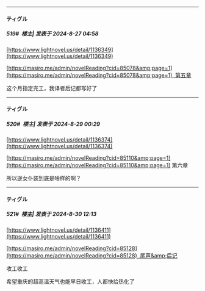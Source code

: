 ﻿
*****

####  ティグル  
##### 519#         楼主| 发表于 2024-8-27 04:58

[https://www.lightnovel.us/detail/1136349](https://www.lightnovel.us/detail/1136349)

[https://masiro.me/admin/novelReading?cid=85078&amp;page=1](https://masiro.me/admin/novelReading?cid=85078&amp;page=1)  第五章

这个月指定完工，我译者后记都写好了


*****

####  ティグル  
##### 520#         楼主| 发表于 2024-8-29 00:29

[https://www.lightnovel.us/detail/1136374](https://www.lightnovel.us/detail/1136374)

[https://masiro.me/admin/novelReading?cid=85110&amp;page=1](https://masiro.me/admin/novelReading?cid=85110&amp;page=1) 第六章

所以逆女仆装到底是啥样的啊？


*****

####  ティグル  
##### 521#         楼主| 发表于 2024-8-30 12:13

[https://www.lightnovel.us/detail/1136411](https://www.lightnovel.us/detail/1136411)

[https://masiro.me/admin/novelReading?cid=85128](https://masiro.me/admin/novelReading?cid=85128)  尾声&amp;后记

收工收工

希望重庆的超高温天气也能早日收工，人都快给热化了

